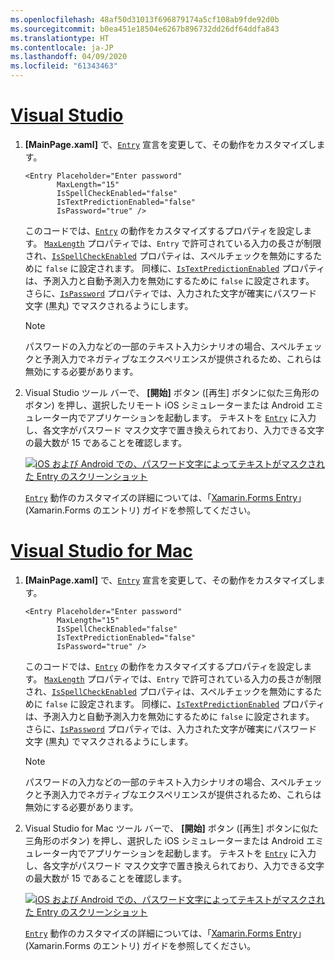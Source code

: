 ```yaml
---
ms.openlocfilehash: 48af50d31013f696879174a5cf108ab9fde92d0b
ms.sourcegitcommit: b0ea451e18504e6267b896732dd26df64ddfa843
ms.translationtype: HT
ms.contentlocale: ja-JP
ms.lasthandoff: 04/09/2020
ms.locfileid: "61343463"
---
```

# <a name="visual-studio"></a>[Visual Studio](#tab/vswin)

1. **[MainPage.xaml]** で、[`Entry`](xref:Xamarin.Forms.Entry) 宣言を変更して、その動作をカスタマイズします。

    ```xaml
    <Entry Placeholder="Enter password"
           MaxLength="15"
           IsSpellCheckEnabled="false"
           IsTextPredictionEnabled="false"
           IsPassword="true" />
    ```

    このコードでは、[`Entry`](xref:Xamarin.Forms.Entry) の動作をカスタマイズするプロパティを設定します。 [`MaxLength`](xref:Xamarin.Forms.InputView.MaxLength) プロパティでは、`Entry` で許可されている入力の長さが制限され、[`IsSpellCheckEnabled`](xref:Xamarin.Forms.InputView.IsSpellCheckEnabled) プロパティは、スペルチェックを無効にするために `false` に設定されます。 同様に、[`IsTextPredictionEnabled`](xref:Xamarin.Forms.Entry.IsTextPredictionEnabled) プロパティは、予測入力と自動予測入力を無効にするために `false` に設定されます。 さらに、[`IsPassword`](xref:Xamarin.Forms.Entry.IsPassword) プロパティでは、入力された文字が確実にパスワード文字 (黒丸) でマスクされるようにします。

    > [!NOTE]
    > パスワードの入力などの一部のテキスト入力シナリオの場合、スペルチェックと予測入力でネガティブなエクスペリエンスが提供されるため、これらは無効にする必要があります。

1. Visual Studio ツール バーで、 **[開始]** ボタン ([再生] ボタンに似た三角形のボタン) を押し、選択したリモート iOS シミュレーターまたは Android エミュレーター内でアプリケーションを起動します。 テキストを [`Entry`](xref:Xamarin.Forms.Entry) に入力し、各文字がパスワード マスク文字で置き換えられており、入力できる文字の最大数が 15 であることを確認します。

    [![iOS および Android での、パスワード文字によってテキストがマスクされた Entry のスクリーンショット](../images/customize-behavior.png "マスクされたパスワード文字を使用した Entry")](../images/customize-behavior-large.png#lightbox "マスクされたパスワード文字を使用した Entry")

    [`Entry`](xref:Xamarin.Forms.Entry) 動作のカスタマイズの詳細については、「[Xamarin.Forms Entry](~/xamarin-forms/user-interface/text/entry.md)」 (Xamarin.Forms のエントリ) ガイドを参照してください。

# <a name="visual-studio-for-mac"></a>[Visual Studio for Mac](#tab/vsmac)

1. **[MainPage.xaml]** で、[`Entry`](xref:Xamarin.Forms.Entry) 宣言を変更して、その動作をカスタマイズします。

    ```xaml
    <Entry Placeholder="Enter password"
           MaxLength="15"
           IsSpellCheckEnabled="false"
           IsTextPredictionEnabled="false"
           IsPassword="true" />
    ```

    このコードでは、[`Entry`](xref:Xamarin.Forms.Entry) の動作をカスタマイズするプロパティを設定します。 [`MaxLength`](xref:Xamarin.Forms.InputView.MaxLength) プロパティでは、`Entry` で許可されている入力の長さが制限され、[`IsSpellCheckEnabled`](xref:Xamarin.Forms.InputView.IsSpellCheckEnabled) プロパティは、スペルチェックを無効にするために `false` に設定されます。 同様に、[`IsTextPredictionEnabled`](xref:Xamarin.Forms.Entry.IsTextPredictionEnabled) プロパティは、予測入力と自動予測入力を無効にするために `false` に設定されます。 さらに、[`IsPassword`](xref:Xamarin.Forms.Entry.IsPassword) プロパティでは、入力された文字が確実にパスワード文字 (黒丸) でマスクされるようにします。

    > [!NOTE]
    > パスワードの入力などの一部のテキスト入力シナリオの場合、スペルチェックと予測入力でネガティブなエクスペリエンスが提供されるため、これらは無効にする必要があります。

1. Visual Studio for Mac ツール バーで、 **[開始]** ボタン ([再生] ボタンに似た三角形のボタン) を押し、選択した iOS シミュレーターまたは Android エミュレーター内でアプリケーションを起動します。 テキストを [`Entry`](xref:Xamarin.Forms.Entry) に入力し、各文字がパスワード マスク文字で置き換えられており、入力できる文字の最大数が 15 であることを確認します。

    [![iOS および Android での、パスワード文字によってテキストがマスクされた Entry のスクリーンショット](../images/customize-behavior.png "マスクされたパスワード文字を使用した Entry")](../images/customize-behavior-large.png#lightbox "マスクされたパスワード文字を使用した Entry")

    [`Entry`](xref:Xamarin.Forms.Entry) 動作のカスタマイズの詳細については、「[Xamarin.Forms Entry](~/xamarin-forms/user-interface/text/entry.md)」 (Xamarin.Forms のエントリ) ガイドを参照してください。
